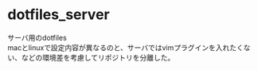 # dotfiles_server

サーバ用のdotfiles  
macとlinuxで設定内容が異なるのと、サーバではvimプラグインを入れたくない、などの環境差を考慮してリポジトリを分離した。
